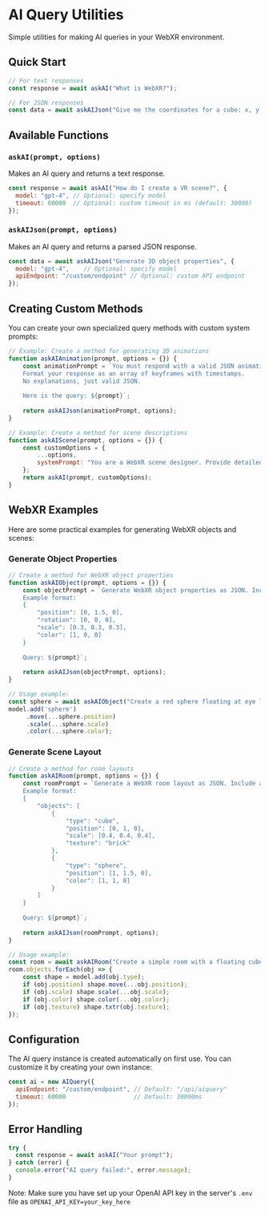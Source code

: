 # AI Query Utilities

Simple utilities for making AI queries in your WebXR environment.

## Quick Start

```javascript
// For text responses
const response = await askAI("What is WebXR?");

// For JSON responses
const data = await askAIJson("Give me the coordinates for a cube: x, y, z");
```

## Available Functions

### `askAI(prompt, options)`
Makes an AI query and returns a text response.

```javascript
const response = await askAI("How do I create a VR scene?", {
  model: "gpt-4", // Optional: specify model
  timeout: 60000  // Optional: custom timeout in ms (default: 30000)
});
```

### `askAIJson(prompt, options)`
Makes an AI query and returns a parsed JSON response.

```javascript
const data = await askAIJson("Generate 3D object properties", {
  model: "gpt-4",    // Optional: specify model
  apiEndpoint: "/custom/endpoint" // Optional: custom API endpoint
});
```

## Creating Custom Methods

You can create your own specialized query methods with custom system prompts:

```javascript
// Example: Create a method for generating 3D animations
function askAIAnimation(prompt, options = {}) {
    const animationPrompt = `You must respond with a valid JSON animation sequence.
    Format your response as an array of keyframes with timestamps.
    No explanations, just valid JSON.
    
    Here is the query: ${prompt}`;
    
    return askAIJson(animationPrompt, options);
}

// Example: Create a method for scene descriptions
function askAIScene(prompt, options = {}) {
    const customOptions = {
        ...options,
        systemPrompt: "You are a WebXR scene designer. Provide detailed scene layouts and object placements."
    };
    return askAI(prompt, customOptions);
}
```

## WebXR Examples

Here are some practical examples for generating WebXR objects and scenes:

### Generate Object Properties
```javascript
// Create a method for WebXR object properties
function askAIObject(prompt, options = {}) {
    const objectPrompt = `Generate WebXR object properties as JSON. Include position, rotation, scale, and color.
    Example format:
    {
        "position": [0, 1.5, 0],
        "rotation": [0, 0, 0],
        "scale": [0.3, 0.3, 0.3],
        "color": [1, 0, 0]
    }
    
    Query: ${prompt}`;
    
    return askAIJson(objectPrompt, options);
}

// Usage example:
const sphere = await askAIObject("Create a red sphere floating at eye level");
model.add('sphere')
     .move(...sphere.position)
     .scale(...sphere.scale)
     .color(...sphere.color);
```

### Generate Scene Layout
```javascript
// Create a method for room layouts
function askAIRoom(prompt, options = {}) {
    const roomPrompt = `Generate a WebXR room layout as JSON. Include an array of objects with their properties.
    Example format:
    {
        "objects": [
            {
                "type": "cube",
                "position": [0, 1, 0],
                "scale": [0.4, 0.4, 0.4],
                "texture": "brick"
            },
            {
                "type": "sphere",
                "position": [1, 1.5, 0],
                "color": [1, 1, 0]
            }
        ]
    }
    
    Query: ${prompt}`;
    
    return askAIJson(roomPrompt, options);
}

// Usage example:
const room = await askAIRoom("Create a simple room with a floating cube and sphere");
room.objects.forEach(obj => {
    const shape = model.add(obj.type);
    if (obj.position) shape.move(...obj.position);
    if (obj.scale) shape.scale(...obj.scale);
    if (obj.color) shape.color(...obj.color);
    if (obj.texture) shape.txtr(obj.texture);
});
```

## Configuration

The AI query instance is created automatically on first use. You can customize it by creating your own instance:

```javascript
const ai = new AIQuery({
  apiEndpoint: "/custom/endpoint", // Default: "/api/aiquery"
  timeout: 60000                   // Default: 30000ms
});
```

## Error Handling

```javascript
try {
  const response = await askAI("Your prompt");
} catch (error) {
  console.error("AI query failed:", error.message);
}
```

Note: Make sure you have set up your OpenAI API key in the server's `.env` file as `OPENAI_API_KEY=your_key_here` 